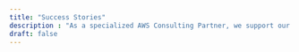 ```yaml
---
title: "Success Stories"
description : "As a specialized AWS Consulting Partner, we support our enterprise customers on their journey to the public cloud."
draft: false
---
```

